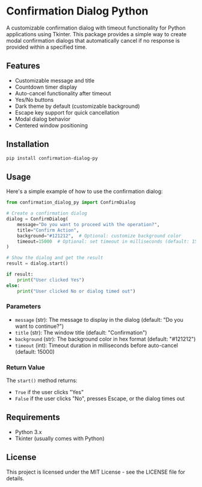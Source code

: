 # Confirmation Dialog Python

A customizable confirmation dialog with timeout functionality for Python applications using Tkinter. This package provides a simple way to create modal confirmation dialogs that automatically cancel if no response is provided within a specified time.

## Features

- Customizable message and title
- Countdown timer display
- Auto-cancel functionality after timeout
- Yes/No buttons
- Dark theme by default (customizable background)
- Escape key support for quick cancellation
- Modal dialog behavior
- Centered window positioning

## Installation

```bash
pip install confirmation-dialog-py
```

## Usage

Here's a simple example of how to use the confirmation dialog:

```python
from confirmation_dialog_py import ConfirmDialog

# Create a confirmation dialog
dialog = ConfirmDialog(
    message="Do you want to proceed with the operation?",
    title="Confirm Action",
    background="#121212",  # Optional: customize background color
    timeout=15000  # Optional: set timeout in milliseconds (default: 15000)
)

# Show the dialog and get the result
result = dialog.start()

if result:
    print("User clicked Yes")
else:
    print("User clicked No or dialog timed out")
```

### Parameters

- `message` (str): The message to display in the dialog (default: "Do you want to continue?")
- `title` (str): The window title (default: "Confirmation")
- `background` (str): The background color in hex format (default: "#121212")
- `timeout` (int): Timeout duration in milliseconds before auto-cancel (default: 15000)

### Return Value

The `start()` method returns:
- `True` if the user clicks "Yes"
- `False` if the user clicks "No", presses Escape, or the dialog times out

## Requirements

- Python 3.x
- Tkinter (usually comes with Python)

## License

This project is licensed under the MIT License - see the LICENSE file for details.
